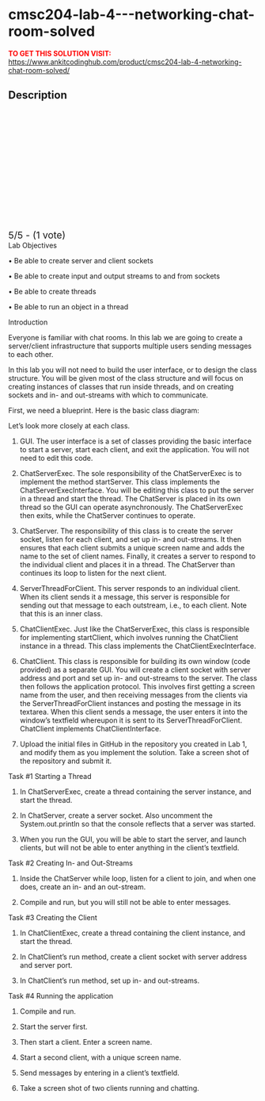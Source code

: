 # cmsc204-lab-4---networking-chat-room-solved



**<span style='color:red'>TO GET THIS SOLUTION VISIT:</span>** https://www.ankitcodinghub.com/product/cmsc204-lab-4-networking-chat-room-solved/

<h2>Description</h2>



<div class="kk-star-ratings kksr-auto kksr-align-center kksr-valign-top" data-payload="{&quot;align&quot;:&quot;center&quot;,&quot;id&quot;:&quot;128468&quot;,&quot;slug&quot;:&quot;default&quot;,&quot;valign&quot;:&quot;top&quot;,&quot;ignore&quot;:&quot;&quot;,&quot;reference&quot;:&quot;auto&quot;,&quot;class&quot;:&quot;&quot;,&quot;count&quot;:&quot;1&quot;,&quot;legendonly&quot;:&quot;&quot;,&quot;readonly&quot;:&quot;&quot;,&quot;score&quot;:&quot;5&quot;,&quot;starsonly&quot;:&quot;&quot;,&quot;best&quot;:&quot;5&quot;,&quot;gap&quot;:&quot;4&quot;,&quot;greet&quot;:&quot;Rate this product&quot;,&quot;legend&quot;:&quot;5\/5 - (1 vote)&quot;,&quot;size&quot;:&quot;24&quot;,&quot;title&quot;:&quot;CMSC204  Lab 4 – Networking Chat Room Solved&quot;,&quot;width&quot;:&quot;138&quot;,&quot;_legend&quot;:&quot;{score}\/{best} - ({count} {votes})&quot;,&quot;font_factor&quot;:&quot;1.25&quot;}">
            
<div class="kksr-stars">
    
<div class="kksr-stars-inactive">
            <div class="kksr-star" data-star="1" style="padding-right: 4px">
            

<div class="kksr-icon" style="width: 24px; height: 24px;"></div>
        </div>
            <div class="kksr-star" data-star="2" style="padding-right: 4px">
            

<div class="kksr-icon" style="width: 24px; height: 24px;"></div>
        </div>
            <div class="kksr-star" data-star="3" style="padding-right: 4px">
            

<div class="kksr-icon" style="width: 24px; height: 24px;"></div>
        </div>
            <div class="kksr-star" data-star="4" style="padding-right: 4px">
            

<div class="kksr-icon" style="width: 24px; height: 24px;"></div>
        </div>
            <div class="kksr-star" data-star="5" style="padding-right: 4px">
            

<div class="kksr-icon" style="width: 24px; height: 24px;"></div>
        </div>
    </div>
    
<div class="kksr-stars-active" style="width: 138px;">
            <div class="kksr-star" style="padding-right: 4px">
            

<div class="kksr-icon" style="width: 24px; height: 24px;"></div>
        </div>
            <div class="kksr-star" style="padding-right: 4px">
            

<div class="kksr-icon" style="width: 24px; height: 24px;"></div>
        </div>
            <div class="kksr-star" style="padding-right: 4px">
            

<div class="kksr-icon" style="width: 24px; height: 24px;"></div>
        </div>
            <div class="kksr-star" style="padding-right: 4px">
            

<div class="kksr-icon" style="width: 24px; height: 24px;"></div>
        </div>
            <div class="kksr-star" style="padding-right: 4px">
            

<div class="kksr-icon" style="width: 24px; height: 24px;"></div>
        </div>
    </div>
</div>
                

<div class="kksr-legend" style="font-size: 19.2px;">
            5/5 - (1 vote)    </div>
    </div>
Lab Objectives

• Be able to create server and client sockets

• Be able to create input and output streams to and from sockets

• Be able to create threads

• Be able to run an object in a thread

Introduction

Everyone is familiar with chat rooms. In this lab we are going to create a server/client infrastructure that supports multiple users sending messages to each other.

In this lab you will not need to build the user interface, or to design the class structure. You will be given most of the class structure and will focus on creating instances of classes that run inside threads, and on creating sockets and in- and out-streams with which to communicate.

First, we need a blueprint. Here is the basic class diagram:

Let’s look more closely at each class.

1. GUI. The user interface is a set of classes providing the basic interface to start a server, start each client, and exit the application. You will not need to edit this code.

2. ChatServerExec. The sole responsibility of the ChatServerExec is to implement the method startServer. This class implements the ChatServerExecInterface. You will be editing this class to put the server in a thread and start the thread. The ChatServer is placed in its own thread so the GUI can operate asynchronously. The ChatServerExec then exits, while the ChatServer continues to operate.

3. ChatServer. The responsibility of this class is to create the server socket, listen for each client, and set up in- and out-streams. It then ensures that each client submits a unique screen name and adds the name to the set of client names. Finally, it creates a server to respond to the individual client and places it in a thread. The ChatServer than continues its loop to listen for the next client.

4. ServerThreadForClient. This server responds to an individual client. When its client sends it a message, this server is responsible for sending out that message to each outstream, i.e., to each client. Note that this is an inner class.

5. ChatClientExec. Just like the ChatServerExec, this class is responsible for implementing startClient, which involves running the ChatClient instance in a thread. This class implements the ChatClientExecInterface.

6. ChatClient. This class is responsible for building its own window (code provided) as a separate GUI. You will create a client socket with server address and port and set up in- and out-streams to the server. The class then follows the application protocol. This involves first getting a screen name from the user, and then receiving messages from the clients via the ServerThreadForClient instances and posting the message in its textarea. When this client sends a message, the user enters it into the window’s textfield whereupon it is sent to its ServerThreadForClient. ChatClient implements ChatClientInterface.

7. Upload the initial files in GitHub in the repository you created in Lab 1, and modify them as you implement the solution. Take a screen shot of the repository and submit it.

Task #1 Starting a Thread

1. In ChatServerExec, create a thread containing the server instance, and start the thread.

2. In ChatServer, create a server socket. Also uncomment the System.out.println so that the console reflects that a server was started.

3. When you run the GUI, you will be able to start the server, and launch clients, but will not be able to enter anything in the client’s textfield.

Task #2 Creating In- and Out-Streams

1. Inside the ChatServer while loop, listen for a client to join, and when one does, create an in- and an out-stream.

2. Compile and run, but you will still not be able to enter messages.

Task #3 Creating the Client

1. In ChatClientExec, create a thread containing the client instance, and start the thread.

2. In ChatClient’s run method, create a client socket with server address and server port.

3. In ChatClient’s run method, set up in- and out-streams.

Task #4 Running the application

1. Compile and run.

2. Start the server first.

3. Then start a client. Enter a screen name.

4. Start a second client, with a unique screen name.

5. Send messages by entering in a client’s textfield.

6. Take a screen shot of two clients running and chatting.
